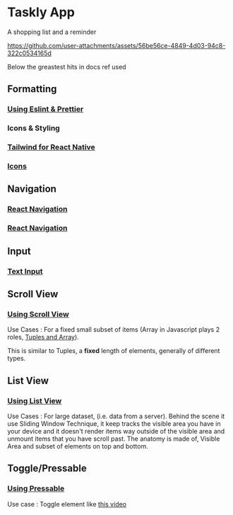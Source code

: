 # Taskly App
A shopping list and a reminder


https://github.com/user-attachments/assets/56be56ce-4849-4d03-94c8-322c0534165d




Below the greastest hits in docs ref used 

## Formatting
### [Using Eslint & Prettier](https://docs.expo.dev/guides/using-eslint/)
  
### Icons & Styling
### [Tailwind for React Native](https://www.nativewind.dev/)
### [Icons](https://docs.expo.dev/versions/latest/sdk/svg/)

## Navigation
### [React Navigation](https://reactnavigation.org/)
### [React Navigation](https://docs.expo.dev/router/installation/#quick-start)

## Input
### [Text Input](https://reactnative.dev/docs/textinput)

## Scroll View
### [Using Scroll View](https://reactnative.dev/docs/using-a-scrollview)

Use Cases : For a fixed small subset of items (Array in Javascript plays 2 roles, [Tuples and Array](https://exploringjs.com/tackling-ts/ch_typescript-essentials.html#typing-arrays)).

This is similar to Tuples, a **fixed** length of elements, generally of different types.

## List View
### [Using List View](https://reactnative.dev/docs/using-a-listview)

Use Cases : For large dataset, (i.e. data from a server).
Behind the scene it use Sliding Window Technique, it keep tracks the visible area you have in your device and it doesn't render items way outside of the visible area and unmount items that you have scroll past.
The anatomy is made of, Visible Area and subset of elements on top and bottom.

## Toggle/Pressable
### [Using Pressable](https://reactnative.dev/docs/pressable)

Use case : Toggle element like [this video](https://github.com/eulier1/Taskly-React-Native/pull/4#issuecomment-2587668946)
